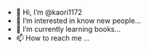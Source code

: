 - 👋 Hi, I’m @kaori1172
- 👀 I’m interested in know new people...
- 🌱 I’m currently learning books...
- 📫 How to reach me ...

<!---
kaori1172/kaori1172 is a ✨ special ✨ repository because its `README.md` (this file) appears on your GitHub profile.
You can click the Preview link to take a look at your changes.
--->
